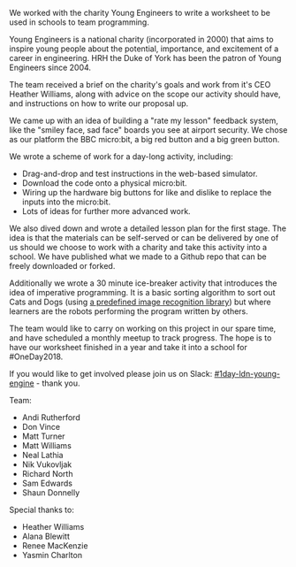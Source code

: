 We worked with the charity Young Engineers to write a worksheet to be used
in schools to team programming.

Young Engineers is a national charity (incorporated in 2000) that aims to
inspire young people about the potential, importance, and excitement of a
career in engineering. HRH the Duke of York has been the patron of Young
Engineers since 2004.

The team received a brief on the charity's goals and work from it's CEO Heather
Williams, along with advice on the scope our activity should have, and instructions
on how to write our proposal up.

We came up with an idea of building a "rate my lesson" feedback system,
like the "smiley face, sad face" boards you see at airport security. We
chose as our platform the BBC micro:bit, a big red button and a big green
button.

We wrote a scheme of work for a day-long activity, including:
* Drag-and-drop and test instructions in the web-based simulator.
* Download the code onto a physical micro:bit.
* Wiring up the hardware big buttons for like and dislike to replace the inputs into the micro:bit.
* Lots of ideas for further more advanced work.

We also dived down and wrote a detailed lesson plan for the first stage.
The idea is that the materials can be self-served or can be delivered by
one of us should we choose to work with a charity and take this activity
into a school. We have published what we made to a Github repo that can be
freely downloaded or forked.

Additionally we wrote a 30 minute ice-breaker activity that
introduces the idea of imperative programming. It is a basic sorting algorithm 
to sort out Cats and Dogs (using
[a predefined image recognition library](https://www.kaggle.com/c/dogs-vs-cats)) but 
where learners are the robots performing the program written by others.

The team would like to carry on working on this project in our spare time, and have
scheduled a monthly meetup to track progress. The hope is to have our worksheet
finished in a year and take it into a school for #OneDay2018.

If you would like to get involved please join us on Slack: [#1day-ldn-young-engine](https://skyscanner.slack.com/messages/C5UNK0Q02) - thank you.

Team:
* Andi Rutherford
* Don Vince
* Matt Turner
* Matt Williams
* Neal Lathia
* Nik Vukovljak
* Richard North
* Sam Edwards
* Shaun Donnelly

Special thanks to:
* Heather Williams
* Alana Blewitt
* Renee MacKenzie
* Yasmin Charlton
